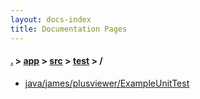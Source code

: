 ```yaml
---
layout: docs-index
title: Documentation Pages
---
```

#### [.](./../../../index) > [app](./../../index) > [src](./../index) > [test](./index) > **/**

- [java/james/plusviewer/ExampleUnitTest](java/james/plusviewer/ExampleUnitTest)
